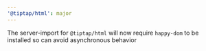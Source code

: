 ```yaml
---
'@tiptap/html': major
---
```


The server-import for `@tiptap/html` will now require `happy-dom` to be installed so can avoid asynchronous behavior
